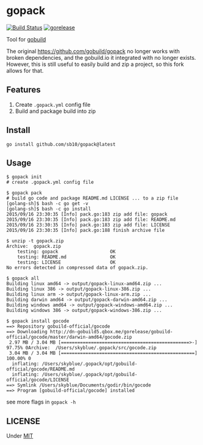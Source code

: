 # gopack
[![Build Status](https://travis-ci.org/gobuild/gopack.svg)](https://travis-ci.org/gobuild/gopack)
[![gorelease](https://dn-gorelease.qbox.me/gorelease-download-blue.svg)](https://gobuild.io/gobuild/gopack)

Tool for [gobuild](https://gobuild.io)

The original https://github.com/gobuild/gopack no longer works with broken
dependencies, and the gobuild.io it integrated with no longer exists. However,
this is still useful to easily build and zip a project, so this fork allows
for that.

## Features
1. Create `.gopack.yml` config file
2. Build and package build into zip

## Install
	go install github.com/sb10/gopack@latest

## Usage
	$ gopack init
	# create .gopack.yml config file

	$ gopack pack
	# build go code and package README.md LICENSE ... to a zip file
	[golang-sh]$ bash -c go get -v
	[golang-sh]$ bash -c go install
	2015/09/16 23:30:35 [Info] pack.go:183 zip add file: gopack
	2015/09/16 23:30:35 [Info] pack.go:183 zip add file: README.md
	2015/09/16 23:30:35 [Info] pack.go:183 zip add file: LICENSE
	2015/09/16 23:30:35 [Info] pack.go:188 finish archive file

	$ unzip -t gopack.zip
	Archive:  gopack.zip
		testing: gopack                   OK
		testing: README.md                OK
		testing: LICENSE                  OK
	No errors detected in compressed data of gopack.zip.

	$ gopack all
	Building linux amd64 -> output/gopack-linux-amd64.zip ...
	Building linux 386 -> output/gopack-linux-386.zip ...
	Building linux arm -> output/gopack-linux-arm.zip ...
	Building darwin amd64 -> output/gopack-darwin-amd64.zip ...
	Building windows amd64 -> output/gopack-windows-amd64.zip ...
	Building windows 386 -> output/gopack-windows-386.zip ...

	$ gopack install gocode
	==> Repository gobuild-official/gocode
	==> Downloading http://dn-gobuild5.qbox.me/gorelease/gobuild-official/gocode/master/darwin-amd64/gocode.zip
	 2.97 MB / 3.04 MB [===============================================>-]  97.75% 0Archive:  /Users/skyblue/.gopack/src/gocode.zip
	 3.04 MB / 3.04 MB [=================================================] 100.00% 0
	  inflating: /Users/skyblue/.gopack/opt/gobuild-official/gocode/README.md  
	  inflating: /Users/skyblue/.gopack/opt/gobuild-official/gocode/LICENSE  
	==> Symlink /Users/skyblue/Documents/godir/bin/gocode
	==> Program [gobuild-official/gocode] installed

see more flags in `gopack -h`

## LICENSE
Under [MIT](LICENSE)
